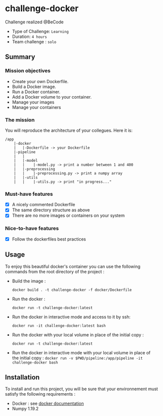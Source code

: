 # challenge-docker
Challenge realized @BeCode

- Type of Challenge: `Learning`
- Duration: `4 hours`
- Team challenge : `solo`

## Summary
### Mission objectives
- Create your own Dockerfile.
- Build a Docker image.
- Run a Docker container.
- Add a Docker volume to your container.
- Manage your images
- Manage your containers

### The mission
You will reproduce the architecture of your collegues. Here it is:
```
/app
    |-docker
    |   |-Dockerfile -> your Dockerfile
    |-pipeline
    |   |
    |   |-model
    |   |    |-model.py -> print a number between 1 and 400
    |   |-preprocessing
    |   |    |-preprocessing.py -> print a numpy array
    |   |-utils
    |   |    |-utils.py -> print "in progress..."
```
### Must-have features
- [x] A nicely commented Dockerfile
- [x] The same directory structure as above
- [x] There are no more images or containers on your system

### Nice-to-have features
- [x] Follow the dockerfiles best practices

## Usage
To enjoy this beautiful docker's container you can use the following commands from the root directory of the project :

- Build the image : 

  ```docker build . -t challenge-docker -f docker/Dockerfile```

- Run the docker : 

  ```docker run -t challenge-docker:latest```

* Run the docker in interactive mode and access to it by ssh:

  ```docker run -it challenge-docker:latest bash```

* Run the docker with your local volume in place of the initial copy : 

  ```docker run -t challenge-docker:latest```

* Run the docker in interactive mode with your local volume in place of the initial copy :
  ```docker run -v $PWD/pipeline:/app/pipeline -it challenge-docker bash```

## Installation

To install and run this project, you will be sure that your environnement must satisfy the following requirements :

* Docker : see [docker documentation](https://docs.docker.com/get-docker/)
* Numpy 1.19.2

